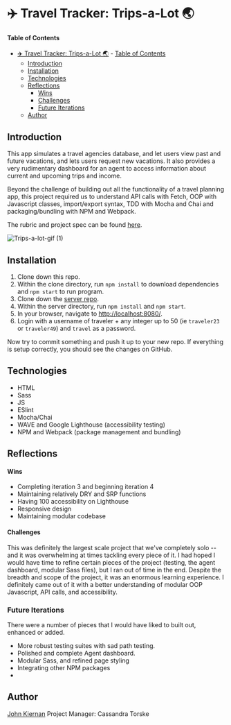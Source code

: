 # ✈️ Travel Tracker: Trips-a-Lot 🌏

#### Table of Contents
- [✈️ Travel Tracker: Trips-a-Lot 🌏](#️-travel-tracker-trips-a-lot-)
      - [Table of Contents](#table-of-contents)
  - [Introduction](#introduction)
  - [Installation](#installation)
  - [Technologies](#technologies)
  - [Reflections](#reflections)
      - [Wins](#wins)
      - [Challenges](#challenges)
    - [Future Iterations](#future-iterations)
  - [Author](#author)

## Introduction

This app simulates a travel agencies database, and let users view past and future vacations, and lets users request new vacations. It also provides a very rudimentary dashboard for an agent to access information about current and upcoming trips and income. 

Beyond the challenge of building out all the functionality of a travel planning app, this project required us to understand API calls with Fetch, OOP with Javascript classes, import/export syntax, TDD with Mocha and Chai and packaging/bundling with NPM and Webpack. 

The rubric and project spec can be found [here](https://frontend.turing.edu/projects/travel-tracker.html).

![Trips-a-lot-gif (1)](https://user-images.githubusercontent.com/73560269/142129819-e193a724-91ab-45c4-bb8d-34444f5f6753.gif)

## Installation
1. Clone down this repo.
2. Within the clone directory, run `npm install` to download dependencies and `npm start` to run program.
3. Clone down the [server repo](https://github.com/turingschool-examples/travel-tracker-api).
4. Within the server directory, run `npm install` and `npm start`.
5. In your browser, navigate to [http://localhost:8080/](http://localhost:8080/).
6. Login with a username of traveler + any integer up to 50 (ie `traveler23` or `traveler49`) and `travel` as a password.

Now try to commit something and push it up to your new repo. If everything is setup correctly, you should see the changes on GitHub.

## Technologies
- HTML
- Sass
- JS
- ESlint
- Mocha/Chai
- WAVE and Google Lighthouse (accessibility testing)
- NPM and Webpack (package management and bundling)

## Reflections

#### Wins
- Completing iteration 3 and beginning iteration 4
- Maintaining relatively DRY and SRP functions
- Having 100 accessibility on Lighthouse
- Responsive design
- Maintaining modular codebase

#### Challenges
This was definitely the largest scale project that we've completely solo -- and it was overwhelming at times tackling every piece of it. I had hoped I would have time to refine certain pieces of the project (testing, the agent dashboard, modular Sass files), but I ran out of time in the end. Despite the breadth and scope of the project, it was an enormous learning experience. I definitely came out of it with a better understanding of modular OOP Javascript, API calls, and accessibility.

### Future Iterations
There were a number of pieces that I would have liked to built out, enhanced or added.
- More robust testing suites with sad path testing.
- Polished and complete Agent dashboard.
- Modular Sass, and refined page styling
- Integrating other NPM packages
- 

## Author
[John Kiernan](https://github.com/jkiernan12)
Project Manager: Cassandra Torske
